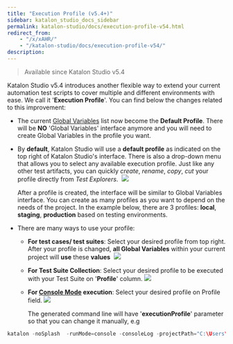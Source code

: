 ```yaml
---
title: "Execution Profile (v5.4+)"
sidebar: katalon_studio_docs_sidebar
permalink: katalon-studio/docs/execution-profile-v54.html
redirect_from:
    - "/x/xAHR/"
    - "/katalon-studio/docs/execution-profile-v54/"
description:
---
```

> Available since Katalon Studio v5.4

Katalon Studio v5.4 introduces another flexible way to extend your current automation test scripts to cover multiple and different environments with ease. We call it '**Execution Profile**'. You can find below the changes related to this improvement:

*   The current [Global Variables](/display/KD/Variable+Types#VariableTypes-Globalvariables) list now become the **Default Profile**. There will be **NO** 'Global Variables' interface anymore and you will need to create Global Variables in the profile you want.
*   By **default**, Katalon Studio will use a **default profile** as indicated on the top right of Katalon Studio's interface. There is also a drop-down menu that allows you to select any available execution profile.
    Just like any other test artifacts, you can quickly _create_, _rename_, _copy_, _cut_ your profile directly from _Test Explorers_. 
    ![](../../images/katalon-studio/docs/execution-profile-v54/Untitled3.png)


    After a profile is created, the interface will be similar to Global Variables interface. You can create as many profiles as you want to depend on the needs of the project. In the example below, there are 3 profiles: **local**, **staging**, **production** based on testing environments.


*   There are many ways to use your profile:
    *   **For test cases/ test suites**: Select your desired profile from top right. After your profile is changed, **all Global Variables** within your current project will **use** these **values** 
        ![](../../images/katalon-studio/docs/execution-profile-v54/Untitled2.png)


    *   **For Test Suite Collection**: Select your desired profile to be executed with your Test Suite on '**Profile**' column.
        ![](../../images/katalon-studio/docs/execution-profile-v54/4.png)


    *   **For [Console Mode](/display/KD/Console+Mode+Execution) execution**: Select your desired profile on Profile field.
        ![](../../images/katalon-studio/docs/execution-profile-v54/5.png)

        The generated command line will have '**executionProfile**' parameter so that you can change it manually, e.g

```groovy
katalon -noSplash  -runMode=console -consoleLog -projectPath="C:\Users\Admin\Katalon Studio\yourProject.prj" -retry=0 -testSuitePath="Test Suites/TS_RegressionTest" -executionProfile="local" -browserType="Chrome (headless)"

```